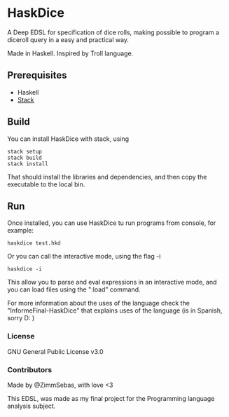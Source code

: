 # HaskDice

A Deep EDSL for specification of dice rolls, making possible to program a diceroll query in a easy and practical way.

Made in Haskell. Inspired by Troll language. 

## Prerequisites

- Haskell
- [Stack](https://docs.haskellstack.org/en/stable/README/)

## Build

You can install HaskDice with stack, using


```
stack setup
stack build
stack install
```

That should install the libraries and dependencies, and then copy the executable to the local bin.

## Run

Once installed, you can use HaskDice tu run programs from console, for example:

```
haskdice test.hkd
```

Or you can call the interactive mode, using the flag -i

```
haskdice -i
```

This allow you to parse and eval expressions in an interactive mode, and you can load files using the ":load" command.

For more information about the uses of the language check the "InformeFinal-HaskDice" that explains uses of the language (is in Spanish, sorry D: )

### License

GNU General Public License v3.0

### Contributors

Made by @ZimmSebas, with love <3


This EDSL, was made as my final project for the Programming language analysis subject.
